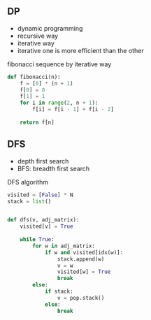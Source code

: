 ## DP
- dynamic programming
- recursive way
- iterative way
- iterative one is more efficient than the other

fibonacci sequence by iterative way
```python
def fibonacci(n):
    f = [0] * (n + 1)
    f[0] = 0
    f[1] = 1
    for i in range(2, n + 1):
        f[i] = f[i - 1] + f[i - 2]
    
    return f[n]
```

## DFS
- depth first search
- BFS: breadth first search

DFS algorithm
```python
visited = [False] * N
stack = list()


def dfs(v, adj_matrix):
    visited[v] = True
    
    while True:
        for w in adj_matrix:
            if w and visited[idx(w)]:
                stack.append(w)
                v = w
                visited[w] = True
                break
        else:
            if stack:
                v = pop.stack()
            else:
                break
``` 
